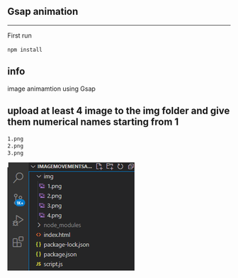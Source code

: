 
## Gsap animation 

---

First run 

`npm install`

## info

image animamtion using Gsap

## upload at least 4 image to the img folder and give them numerical names starting from 1

```
1.png
2.png
3.png
```

<p align="left">
    <img src="https://raw.githubusercontent.com/aknjoroge/three.js-Projects/media/imgs.png?token=AOLMUC4T4OSQAZDXB5C2KM3BF6D2K" alt="Sublime's custom image"/>
</p>

